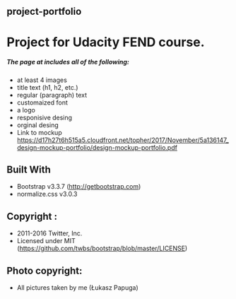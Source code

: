 ## project-portfolio
# Project for Udacity FEND course. 
##### The page at includes all of the following:

* at least 4 images
* title text (h1, h2, etc.)
* regular (paragraph) text
* customaized font
* a logo
* responisive desing
* orginal desing
* Link to mockup https://d17h27t6h515a5.cloudfront.net/topher/2017/November/5a136147_design-mockup-portfolio/design-mockup-portfolio.pdf
## Built With
* Bootstrap v3.3.7 (http://getbootstrap.com) 
* normalize.css v3.0.3 
## Copyright :
* 2011-2016 Twitter, Inc.
* Licensed under MIT (https://github.com/twbs/bootstrap/blob/master/LICENSE)
## Photo copyright:
* All pictures taken by me (Łukasz Papuga)
